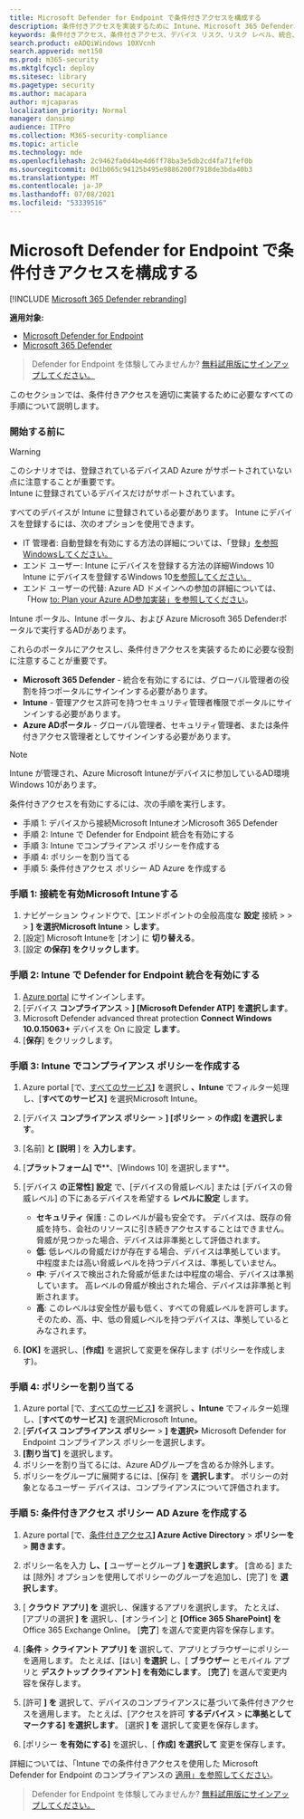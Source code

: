 ```yaml
---
title: Microsoft Defender for Endpoint で条件付きアクセスを構成する
description: 条件付きアクセスを実装するために Intune、Microsoft 365 Defender、Azure で実行する必要がある手順について説明します。
keywords: 条件付きアクセス、条件付きアクセス、デバイス リスク、リスク レベル、統合、Intune 統合
search.product: eADQiWindows 10XVcnh
search.appverid: met150
ms.prod: m365-security
ms.mktglfcycl: deploy
ms.sitesec: library
ms.pagetype: security
ms.author: macapara
author: mjcaparas
localization_priority: Normal
manager: dansimp
audience: ITPro
ms.collection: M365-security-compliance
ms.topic: article
ms.technology: mde
ms.openlocfilehash: 2c9462fa0d4be4d6ff78ba3e5db2cd4fa71fef0b
ms.sourcegitcommit: 0d1b065c94125b495e9886200f7918de3bda40b3
ms.translationtype: MT
ms.contentlocale: ja-JP
ms.lasthandoff: 07/08/2021
ms.locfileid: "53339516"
---
```

# <a name="configure-conditional-access-in-microsoft-defender-for-endpoint"></a>Microsoft Defender for Endpoint で条件付きアクセスを構成する

[!INCLUDE [Microsoft 365 Defender rebranding](../../includes/microsoft-defender.md)]

**適用対象:**
- [Microsoft Defender for Endpoint](https://go.microsoft.com/fwlink/p/?linkid=2154037)
- [Microsoft 365 Defender](https://go.microsoft.com/fwlink/?linkid=2118804)

>Defender for Endpoint を体験してみませんか? [無料試用版にサインアップしてください。](https://www.microsoft.com/microsoft-365/windows/microsoft-defender-atp?ocid=docs-wdatp-assignaccess-abovefoldlink)

このセクションでは、条件付きアクセスを適切に実装するために必要なすべての手順について説明します。

### <a name="before-you-begin"></a>開始する前に
>[!WARNING]
>このシナリオでは、登録されているデバイスAD Azure がサポートされていない点に注意することが重要です。</br>
>Intune に登録されているデバイスだけがサポートされています。


すべてのデバイスが Intune に登録されている必要があります。 Intune にデバイスを登録するには、次のオプションを使用できます。


- IT 管理者: 自動登録を有効にする方法の詳細については、「登録」[を参照Windowsしてください。](/intune/windows-enroll#enable-windows-10-automatic-enrollment)
- エンド ユーザー: Intune にデバイスを登録する方法の詳細Windows 10 Intune にデバイスを登録するWindows 10[を参照してください。](/intune/quickstart-enroll-windows-device)
- エンド ユーザーの代替: Azure AD ドメインへの参加の詳細については、「How [to: Plan your Azure AD参加実装」を参照してください](/azure/active-directory/devices/azureadjoin-plan)。



Intune ポータル、Intune ポータル、および Azure Microsoft 365 Defenderポータルで実行するADがあります。

これらのポータルにアクセスし、条件付きアクセスを実装するために必要な役割に注意することが重要です。
- **Microsoft 365 Defender** - 統合を有効にするには、グローバル管理者の役割を持つポータルにサインインする必要があります。
- **Intune** - 管理アクセス許可を持つセキュリティ管理者権限でポータルにサインインする必要があります。 
- **Azure ADポータル** - グローバル管理者、セキュリティ管理者、または条件付きアクセス管理者としてサインインする必要があります。


> [!NOTE]
> Intune が管理され、Azure Microsoft Intuneがデバイスに参加しているAD環境Windows 10があります。

条件付きアクセスを有効にするには、次の手順を実行します。
- 手順 1: デバイスから接続Microsoft IntuneオンMicrosoft 365 Defender
- 手順 2: Intune で Defender for Endpoint 統合を有効にする
- 手順 3: Intune でコンプライアンス ポリシーを作成する
- 手順 4: ポリシーを割り当てる 
- 手順 5: 条件付きアクセス ポリシー AD Azure を作成する


### <a name="step-1-turn-on-the-microsoft-intune-connection"></a>手順 1: 接続を有効Microsoft Intuneする
1. ナビゲーション ウィンドウで、[エンドポイントの全般高度な **設定** 接続  >    >    >  **] を選択Microsoft Intune**  >  **します**。
2. [設定] Microsoft Intuneを [オン] に **切り替える**。
3. [設定 **の保存] をクリックします**。


### <a name="step-2-turn-on-the-defender-for-endpoint-integration-in-intune"></a>手順 2: Intune で Defender for Endpoint 統合を有効にする
1. [Azure portal](https://portal.azure.com) にサインインします。
2. [デバイス **コンプライアンス**  >  **] [Microsoft Defender ATP] を選択します**。
3. Microsoft Defender advanced threat protection **Connect Windows 10.0.15063+** デバイスを On に設定 **します**。
4. [**保存**] をクリックします。


### <a name="step-3-create-the-compliance-policy-in-intune"></a>手順 3: Intune でコンプライアンス ポリシーを作成する
1. Azure portal [で、[すべてのサービス](https://portal.azure.com)**]** を選択し **、Intune** でフィルター処理し、[**すべてのサービス]** を選択Microsoft Intune。
2. [デバイス **コンプライアンス ポリシー**  >  **] [ポリシー**  >  **の作成] を選択します**。
3. [名前] **と [説明** ] を **入力します**。
4. [**プラットフォーム] で****、[Windows 10] を選択します**。
5. [デバイス **の正常性] 設定** で、[デバイスの脅威レベル] または [デバイスの脅威レベル] の下にあるデバイスを希望する **レベルに設定** します。

   - **セキュリティ** 保護 : このレベルが最も安全です。 デバイスは、既存の脅威を持ち、会社のリソースに引き続きアクセスすることはできません。 脅威が見つかった場合、デバイスは非準拠として評価されます。
   - **低**: 低レベルの脅威だけが存在する場合、デバイスは準拠しています。 中程度または高い脅威レベルを持つデバイスは、準拠していません。
   - **中**: デバイスで検出された脅威が低または中程度の場合、デバイスは準拠しています。 高レベルの脅威が検出された場合、デバイスは非準拠と判断されます。
   - **高**: このレベルは安全性が最も低く、すべての脅威レベルを許可します。 そのため、高、中、低の脅威レベルを持つデバイスは、準拠しているとみなされます。

6. **[OK]** を選択し、[**作成]** を選択して変更を保存します (ポリシーを作成します)。

### <a name="step-4-assign-the-policy"></a>手順 4: ポリシーを割り当てる
1. Azure portal [で、[すべてのサービス](https://portal.azure.com)**]** を選択し **、Intune** でフィルター処理し、[**すべてのサービス]** を選択Microsoft Intune。
2. [**デバイス コンプライアンス ポリシー**  >  **] を選択>** Microsoft Defender for Endpoint コンプライアンス ポリシーを選択します。
3. **[割り当て]** を選択します。
4. ポリシーを割り当てるには、Azure ADグループを含めるか除外します。
5. ポリシーをグループに展開するには、[保存] を **選択します**。 ポリシーの対象となるユーザー デバイスは、コンプライアンスについて評価されます。

### <a name="step-5-create-an-azure-ad-conditional-access-policy"></a>手順 5: 条件付きアクセス ポリシー AD Azure を作成する
1. Azure portal [で、[条件付きアクセス](https://portal.azure.com)**] Azure Active Directory**  >  **ポリシーを**  >  **開きます**。
2. ポリシー名を入力 **し、[** ユーザーとグループ **] を選択します**。 [含める] または [除外] オプションを使用してポリシーのグループを追加し、[完了] を **選択します**。
3. [ **クラウド アプリ] を** 選択し、保護するアプリを選択します。 たとえば、[アプリの選択 **] を** 選択し、[オンライン] と **[Office 365 SharePoint]** **を** Office 365 Exchange Online。 [**完了**] を選んで変更内容を保存します。

4. [**条件**  >  **クライアント アプリ] を** 選択して、アプリとブラウザーにポリシーを適用します。 たとえば、[はい] **を選択** し、[ **ブラウザー** とモバイル アプリと **デスクトップ クライアント] を有効にします**。 [**完了**] を選んで変更内容を保存します。

5. [許可 **] を** 選択して、デバイスのコンプライアンスに基づいて条件付きアクセスを適用します。 たとえば、[アクセスを許可 **するデバイス**  >  **に準拠としてマークする] を選択します**。 [選択 **] を** 選択して変更を保存します。

6. [ポリシー **を有効にする]** を選択し、[ **作成] を選択して** 変更を保存します。

詳細については、「Intune での条件付きアクセスを使用した Microsoft Defender for Endpoint のコンプライアンスの [適用」を参照してください](/intune/advanced-threat-protection)。

>Defender for Endpoint を体験してみませんか? [無料試用版にサインアップしてください。](https://www.microsoft.com/microsoft-365/windows/microsoft-defender-atp?ocid=docs-wdatp-conditionalaccess-belowfoldlink)

